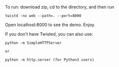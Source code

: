 To run: download zip, cd to the directory, and then run

	twistd -no web --path=. --port=8000

Open localhost:8000 to see the demo. Enjoy.

If you don't have Twisted, you can also use:

	python -m SimpleHTTPServer

	or

	python -m http.server (for Python3 users)
